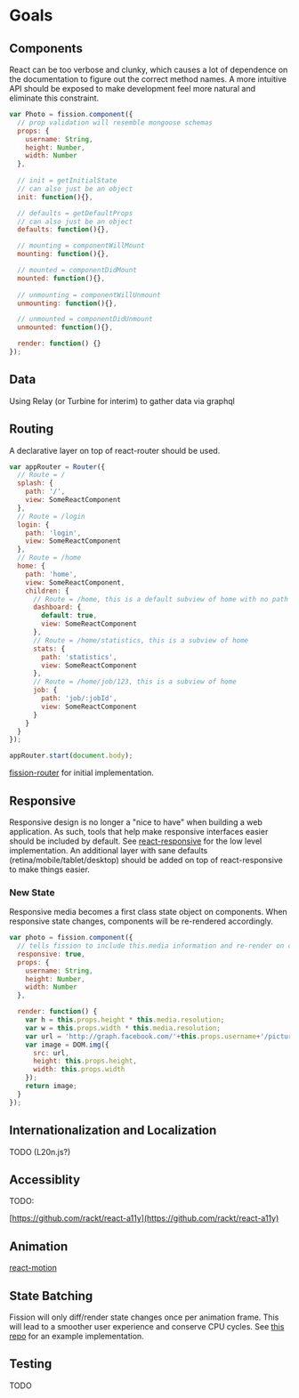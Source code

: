 # Goals

## Components

React can be too verbose and clunky, which causes a lot of dependence on the documentation to figure out the correct method names. A more intuitive API should be exposed to make development feel more natural and eliminate this constraint.

```js
var Photo = fission.component({
  // prop validation will resemble mongoose schemas
  props: {
    username: String,
    height: Number,
    width: Number
  },
  
  // init = getInitialState
  // can also just be an object
  init: function(){},

  // defaults = getDefaultProps
  // can also just be an object
  defaults: function(){},

  // mounting = componentWillMount
  mounting: function(){},

  // mounted = componentDidMount
  mounted: function(){},
  
  // unmounting = componentWillUnmount
  unmounting: function(){},

  // unmounted = componentDidUnmount
  unmounted: function(){},

  render: function() {}
});
```

## Data

Using Relay (or Turbine for interim) to gather data via graphql

## Routing

A declarative layer on top of react-router should be used.

```js
var appRouter = Router({
  // Route = /
  splash: {
    path: '/',
    view: SomeReactComponent
  },
  // Route = /login
  login: {
    path: 'login',
    view: SomeReactComponent
  },
  // Route = /home
  home: {
    path: 'home',
    view: SomeReactComponent,
    children: {
      // Route = /home, this is a default subview of home with no path specified
      dashboard: {
        default: true,
        view: SomeReactComponent
      },
      // Route = /home/statistics, this is a subview of home
      stats: {
        path: 'statistics',
        view: SomeReactComponent
      },
      // Route = /home/job/123, this is a subview of home
      job: {
        path: 'job/:jobId',
        view: SomeReactComponent
      }
    }
  }
});

appRouter.start(document.body);
```

[fission-router](https://github.com/fissionjs/fission-router) for initial implementation.

## Responsive

Responsive design is no longer a "nice to have" when building a web application. As such, tools that help make responsive interfaces easier should be included by default. See [react-responsive](https://github.com/wearefractal/react-responsive) for the low level implementation. An additional layer with sane defaults (retina/mobile/tablet/desktop) should be added on top of react-responsive to make things easier.

### New State

Responsive media becomes a first class state object on components. When responsive state changes, components will be re-rendered accordingly.

```js
var photo = fission.component({
  // tells fission to include this.media information and re-render on change
  responsive: true,
  props: {
    username: String,
    height: Number,
    width: Number
  },

  render: function() {
    var h = this.props.height * this.media.resolution;
    var w = this.props.width * this.media.resolution;
    var url = 'http://graph.facebook.com/'+this.props.username+'/picture?height='+h+'&width='+w;
    var image = DOM.img({
      src: url,
      height: this.props.height,
      width: this.props.width
    });
    return image;
  }
});
```

## Internationalization and Localization

TODO (L20n.js?)

## Accessiblity

TODO:

[https://github.com/rackt/react-a11y](https://github.com/rackt/react-a11y)

## Animation

[react-motion](https://github.com/chenglou/react-motion)

## State Batching

Fission will only diff/render state changes once per animation frame. This will lead to a smoother user experience and conserve CPU cycles. See [this repo](https://github.com/petehunt/react-raf-batching) for an example implementation.

## Testing

TODO
